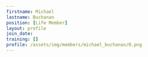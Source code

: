 ```yaml
---
firstname: Michael
lastname: Buchanan
position: [Life Member]
layout: profile
join_date:
training: []
profile: /assets/img/members/michael_buchanan/0.png
---
```

